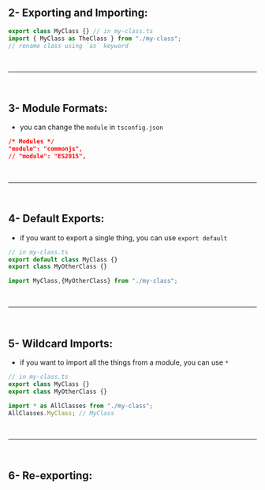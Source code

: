 ## 2- Exporting and Importing:

```ts
export class MyClass {} // in my-class.ts
import { MyClass as TheClass } from "./my-class";
// rename class using `as` keyword
```

<br><hr/><br>

## 3- Module Formats:

- you can change the `module` in `tsconfig.json`

```json
/* Modules */
"module": "commonjs", 
// "module": "ES2015", 
```
<br><hr/><br>

## 4- Default Exports:
- if you want to export a single thing, you can use `export default`
```ts
// in my-class.ts
export default class MyClass {} 
export class MyOtherClass {} 

import MyClass,{MyOtherClass} from "./my-class";
```

<br><hr/><br>

## 5- Wildcard Imports:
- if you want to import all the things from a module, you can use `*`
```ts
// in my-class.ts
export class MyClass {}
export class MyOtherClass {}

import * as AllClasses from "./my-class";
AllClasses.MyClass; // MyClass
```

<br><hr/><br>

## 6- Re-exporting: